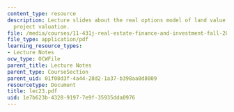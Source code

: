 ```yaml
---
content_type: resource
description: Lecture slides about the real options model of land value and development
  project valuation.
file: /media/courses/11-431j-real-estate-finance-and-investment-fall-2006/1e7b623b432891977e9f35935dda0976_lec23.pdf
file_type: application/pdf
learning_resource_types:
- Lecture Notes
ocw_type: OCWFile
parent_title: Lecture Notes
parent_type: CourseSection
parent_uid: 01f08d3f-4a44-28d2-1a37-b398aa0d8009
resourcetype: Document
title: lec23.pdf
uid: 1e7b623b-4328-9197-7e9f-35935dda0976
---
```

